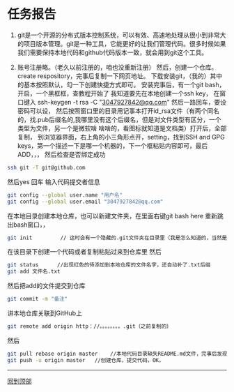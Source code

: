 任务报告
===
1.    git是一个开源的分布式版本控制系统，可以有效、高速地处理从很小到非常大的项目版本管理。git是一种工具，它能更好的让我们管理代码。很多时候如果我们需要保持本地代码和github代码版本一致，就会用到git这个工具。

2. 账号注册略。（老久以前注册的，咱也没重新注册）
 然后，创建一个仓库。create respository，完事后复制一下网页地址。
 下载安装git，（我的）其中的基本按照默认，勾一下创建快捷方式即可。
 安装完事后，有一个git bash，开启，一个黑框框，查教程开始了
   我知道要先在本地创建一个ssh key，
 在窗口键入 ssh-keygen -t rsa -C "3047927842@qq.com" 
 然后一路回车，要设密码可以设，
 然后按照窗口里的目录用记事本打开id_rsa文件（有两个同名的，找.pub后缀名的,我哪里没有这个后缀名，但是对文件类型有区分，一个类型为文件，另一个是微软啥  啥啥的，看图标就知道是文档类）打开后，全部复制，
 到浏览器界面，右上角的小三角形点开，setting，找到SSH and GPG keys，第一个描述一下是哪一个机器的，下一个框粘贴内容即可，最后ADD，，，
 然后检查是否绑定成功
 ```bash
 ssh git -T git@github.com
 ```
然后yes 回车
输入代码提交者信息
```bash
git config --global user.name "用户名" 
git config --global user.email "3047927842@qq.com"
```

在本地目录创建本地仓库，也可以新建文件夹，在里面右键git bash here
重新跳出bash窗口，，
```bash
git init         // 这时会有一个隐藏的.git文件夹在目录里（我是怎么知道的，当然是教程啦，以及我自己调了隐藏）
```
在该目录下创建一个代码或者复制粘贴过来到仓库里
然后 
```bash
git status      //出现红色的待添加到本地仓库的文件名字，还自动补了.txt后缀
git add 文件名.txt
```
然后把add的文件提交到仓库
```bash
git commit -m "备注"
```

讲本地仓库关联到GitHub上
```bash
git remote add origin http：//。。。。。。。。.git（之前复制的）
```
然后
```bash
git pull rebase origin master    //本地代码目录缺失README.md文件，完事后发现本地目录里有README.md了，
git push -u origin master   //创建仓库，提交代码，OK，
```

---------- 
[回到顶部](#readme)


